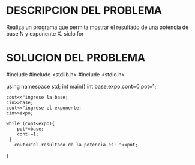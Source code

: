 # DESCRIPCION DEL PROBLEMA
Realiza un programa que permita mostrar el resultado de una potencia de base N y exponente X. siclo for

# SOLUCION DEL PROBLEMA
#include <iostream>
#include <stdlib.h>
#include <stdio.h>

using namespace std;
int main()
    int base,expo,cont=0,pot=1;

    cout<<"ingrese la base;
    cin>>base;
    cout<<"ingrese el exponente;
    cin>>expo;
    
    while (cont<expo){ 
        pot*=base;
        cont+=1;
     }
       cout<<"el resultado de la potencia es: "<<pot;
 }    